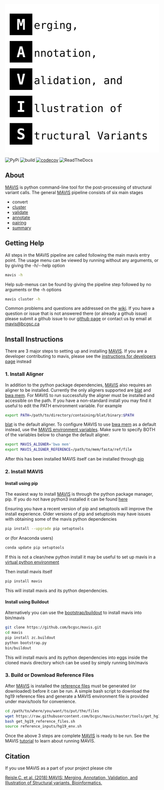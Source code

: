 <object type='image/svg+xml' data='docs/images/acronym.svg'>
    <object type='image/svg+xml' data='images/acronym.svg'>
    	<img src='docs/images/acronym.svg' onerror='this.src="images/acronym.svg"'>
    </object><br>
</object>


![PyPi](https://img.shields.io/pypi/v/mavis.svg) ![build](https://github.com/bcgsc/mavis/workflows/build/badge.svg?branch=master) [![codecov](https://codecov.io/gh/bcgsc/mavis/branch/master/graph/badge.svg)](https://codecov.io/gh/bcgsc/mavis) ![ReadTheDocs](https://readthedocs.org/projects/pip/badge/)


## About

[MAVIS](http://mavis.bcgsc.ca) is python command-line tool for the post-processing of structural variant calls.
The general [MAVIS](http://mavis.bcgsc.ca) pipeline consists of six main stages

- convert
- [cluster](http://mavis.bcgsc.ca/docs/latest/mavis.cluster.html#mavis-cluster)
- [validate](http://mavis.bcgsc.ca/docs/latest/mavis.validate.html#mavis-validate)
- [annotate](http://mavis.bcgsc.ca/docs/latest/mavis.annotate.html#mavis-annotate)
- [pairing](http://mavis.bcgsc.ca/docs/latest/mavis.pairing.html#mavis-pairing)
- [summary](http://mavis.bcgsc.ca/docs/latest/mavis.summary.html#mavis-summary)

## Getting Help

All steps in the MAVIS pipeline are called following the main mavis entry point. The usage menu can be viewed
by running without any arguments, or by giving the -h/--help option

``` bash
mavis -h
```

Help sub-menus can be found by giving the pipeline step followed by no arguments or the -h options

``` bash
mavis cluster -h
```

Common problems and questions are addressed on the [wiki](https://github.com/bcgsc/mavis/wiki/Help-and-Frequently-Asked-Questions).
If you have a question or issue that is not answered there (or already a github issue) please submit
a github issue to our [github page](https://github.com/bcgsc/mavis/issues) or contact us by email at [mavis@bcgsc.ca](mailto:mavis@bcgsc.ca)

## Install Instructions

There are 3 major steps to setting up and installing [MAVIS](http://mavis.bcgsc.ca). If you are a developer contributing to mavis, please see the [instructions for developers page](http://mavis.bcgsc.ca/docs/latest/development.html) instead

### 1. Install Aligner

In addition to the python package dependencies, [MAVIS](http://mavis.bcgsc.ca) also requires an aligner to be installed.
Currently the only aligners supported are [blat](http://mavis.bcgsc.ca/docs/latest/glossary.html#term-blat) and [bwa mem](http://mavis.bcgsc.ca/docs/latest/glossary.html#term-bwa).
For MAVIS to run successfully the aligner must be installed and accessible on the path.
If you have a non-standard install you may find it useful to edit the PATH environment variable. For example

``` bash
export PATH=/path/to/directory/containing/blat/binary:$PATH
```

[blat](http://mavis.bcgsc.ca/docs/latest/glossary.html#term-blat) is the default aligner. To configure MAVIS to use [bwa mem](http://mavis.bcgsc.ca/docs/latest/glossary.html#term-bwa) as a default instead, use the
[MAVIS environment variables](http://mavis.bcgsc.ca/configuration.html#environment-variables). Make sure to specify BOTH of the variables below to change the default aligner.

``` bash
export MAVIS_ALIGNER='bwa mem'
export MAVIS_ALIGNER_REFERENCE=/path/to/mem/fasta/ref/file
```

After this has been installed MAVIS itself can be installed through [pip](https://pypi.org/project/mavis/)

### 2. Install MAVIS

#### Install using pip

The easiest way to install [MAVIS](http://mavis.bcgsc.ca) is through the python package manager, pip. If you do not have python3 installed it can be found [here](https://www.python.org/downloads)

Ensuring you have a recent version of pip and setuptools will improve the install experience. Older versions of pip and setuptools may have issues with obtaining some of the mavis python dependencies

``` bash
pip install --upgrade pip setuptools
```

or (for Anaconda users)

``` bash
conda update pip setuptools
```

If this is not a clean/new python install it may be useful to set up mavis in a [virtual python environment](https://docs.python.org/3/tutorial/venv.html)

Then install mavis itself

``` bash
pip install mavis
```

This will install mavis and its python dependencies.

#### Install using Buildout

Alternatively you can use the [bootstrap/buildout](http://www.buildout.org/en/latest/) to install mavis into bin/mavis

``` bash
git clone https://github.com/bcgsc/mavis.git
cd mavis
pip install zc.buildout
python bootstrap.py
bin/buildout
```

This will install mavis and its python dependencies into eggs inside the cloned mavis directory which can be used by simply running bin/mavis

### 3. Build or Download Reference Files

After [MAVIS](http://mavis.bcgsc.ca) is installed the [reference files](http://mavis.bcgsc.ca/docs/latest/mavis_input.html#reference-input-files) must be generated (or downloaded) before it can be run. A simple bash script to download the hg19 reference files and generate a MAVIS environment file is provided under mavis/tools for convenience.

``` bash
cd /path/to/where/you/want/to/put/the/files
wget https://raw.githubusercontent.com/bcgsc/mavis/master/tools/get_hg19_reference_files.sh
bash get_hg19_reference_files.sh
source reference_inputs/hg19_env.sh
```

Once the above 3 steps are complete [MAVIS](http://mavis.bcgsc.ca) is ready to be run.
See the MAVIS [tutorial](http://mavis.bcgsc.ca/docs/latest/pipeline.html#mavis-mini-tutorial) to learn about running MAVIS.


## Citation

If you use MAVIS as a part of your project please cite

[Reisle,C. et al. (2018) MAVIS: Merging, Annotation, Validation, and Illustration of Structural variants. Bioinformatics.](https://doi.org/10.1093/bioinformatics/bty621)
